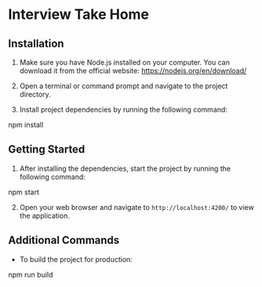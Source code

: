 # Interview Take Home

## Installation
1. Make sure you have Node.js installed on your computer. You can download it from the official website: https://nodejs.org/en/download/

2. Open a terminal or command prompt and navigate to the project directory.

3. Install project dependencies by running the following command:

npm install

## Getting Started
1. After installing the dependencies, start the project by running the following command:

npm start

2. Open your web browser and navigate to `http://localhost:4200/` to view the application.

## Additional Commands
- To build the project for production:

npm run build